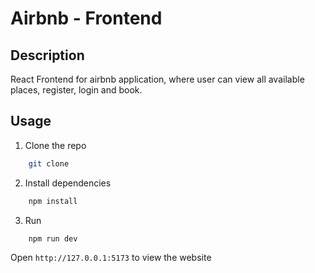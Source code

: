 # Airbnb - Frontend

## Description

React Frontend for airbnb application, where user can view all available places, register, login and book.

## Usage

1. Clone the repo

```bash
    git clone
```

2. Install dependencies

```bash
    npm install
```

3. Run

```bash
    npm run dev
```

Open `http://127.0.0.1:5173` to view the website

